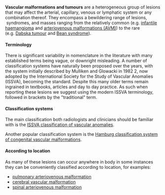 **Vascular malformations and tumours** are a heterogeneous group of lesions that may affect the arterial, capillary, venous or lymphatic system or any combination thereof. They encompass a bewildering range of lesions,  syndromes, and masses ranging from the relatively common (e.g. [infantile haemangioma](https://radiopaedia.org/articles/infantile-hemangioma) and [arteriovenous malformations (AVM)](https://radiopaedia.org/articles/arteriovenous-malformation-2)) to the rare (e.g. [Dabska tumour](https://radiopaedia.org/articles/papillary-intralymphatic-angioendothelioma "Dabska tumour") and [Bean syndrome](https://radiopaedia.org/articles/bean-syndrome)).

#### Terminology

There is significant variability in nomenclature in the literature with many established terms being vague, or downright misleading. A number of classification systems have naturally been proposed over the years, with the system initially described by Mulliken and Glowacki in 1982 2, now adopted by the International Society for the Study of Vascular Anomalies (ISSVA), becoming the standard. Despite this many older terms remain ingrained in textbooks, articles and day to day practice. As such when reporting these lesions we suggest using the modern ISSVA terminology, followed in brackets by the "traditional" term. 

#### Classification systems

The main classification both radiologists and clinicians should be familiar with is the [ISSVA classification of vascular anomalies](https://radiopaedia.org/articles/issva-classification-of-vascular-anomalies). 

Another popular classification system is the [Hamburg classification system of congenital vascular malformations](https://radiopaedia.org/articles/hamburg-classification-system-of-vascular-malformations). 

#### According to location  

As many of these lesions can occur anywhere in body in some instances they can be conveniently classified according to location, for examples: 

- [pulmonary arteriovenous malformation](https://radiopaedia.org/articles/pulmonary-arteriovenous-malformation)
- [cerebral vascular malformation](https://radiopaedia.org/articles/cerebrovascular-malformations)
- [spinal arteriovenous malformation](https://radiopaedia.org/articles/spinal-avm)